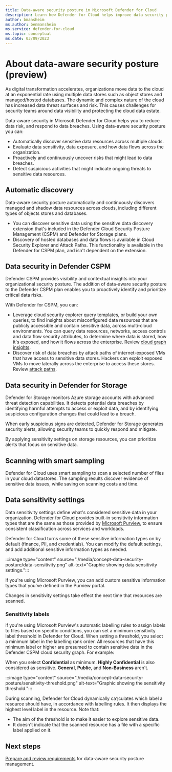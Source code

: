 ```yaml
---
title: Data-aware security posture in Microsoft Defender for Cloud
description: Learn how Defender for Cloud helps improve data security posture in a multi-cloud environment.
author: bmansheim
ms.author: benmansheim
ms.service: defender-for-cloud
ms.topic: conceptual
ms.date: 03/09/2023
---
```

# About data-aware security posture (preview)

As digital transformation accelerates, organizations move data to the cloud at an exponential rate using multiple data stores such as object stores and managed/hosted databases. The dynamic and complex nature of the cloud has increased data threat surfaces and risk. This causes challenges for security teams around data visibility and protecting the cloud data estate.

Data-aware security in Microsoft Defender for Cloud helps you to reduce data risk, and respond to data breaches. Using data-aware security posture you can:

- Automatically discover sensitive data resources across multiple clouds.
- Evaluate data sensitivity, data exposure, and how data flows across the organization.
- Proactively and continuously uncover risks that might lead to data breaches.
- Detect suspicious activities that might indicate ongoing threats to sensitive data resources.

## Automatic discovery

Data-aware security posture automatically and continuously discovers managed and shadow data resources across clouds, including different types of objects stores and databases.

- You can discover sensitive data using the sensitive data discovery extension that's included in the Defender Cloud Security Posture Management (CSPM) and Defender for Storage plans.
- Discovery of hosted databases and data flows is available in Cloud Security Explorer and Attack Paths. This functionality is available in the Defender for CSPM plan, and isn't dependent on the extension.

## Data security in Defender CSPM

Defender CSPM provides visibility and contextual insights into your organizational security posture. The addition of data-aware security posture to the Defender CSPM plan enables you to proactively identify and prioritize critical data risks.

With Defender for CSPM, you can:

- Leverage cloud security explorer query templates, or build your own queries, to find insights about misconfigured data resources that are publicly accessible and contain sensitive data, across multi-cloud environments. You can query data resources, networks, access controls and data flow security attributes, to determine where data is stored, how it's exposed, and how it flows across the enterprise. Review [cloud graph insights](attack-path-reference.md#cloud-security-graph-components-list).
- Discover risk of data breaches by attack paths of internet-exposed VMs that have access to sensitive data stores. Hackers can exploit exposed VMs to move laterally across the enterprise to access these stores. Review [attack paths](attack-path-reference.md#attack-paths).

## Data security in Defender for Storage

Defender for Storage monitors Azure storage accounts with advanced threat detection capabilities. It detects potential data breaches by identifying harmful attempts to access or exploit data, and by identifying suspicious configuration changes that could lead to a breach.

When early suspicious signs are detected, Defender for Storage generates security alerts, allowing security teams to quickly respond and mitigate.

By applying sensitivity settings on storage resources, you can prioritize alerts that focus on sensitive data.

## Scanning with smart sampling

Defender for Cloud uses smart sampling to scan a selected number of files in your cloud datastores. The sampling results discover evidence of sensitive data issues, while saving on scanning costs and time.

## Data sensitivity settings

Data sensitivity settings define what's considered sensitive data in your organization. Defender for Cloud provides built-in sensitivity information types that are the same as those provided by [Microsoft Purview](/microsoft-365/compliance/sensitive-information-type-learn-about), to ensure consistent classification across services and workloads.  

Defender for Cloud turns some of these sensitive information types on by default (finance, PII, and credentials). You can modify the default settings, and add additional sensitive information types as needed.

:::image type="content" source="./media/concept-data-security-posture/data-sensitivity.png" alt-text="Graphic showing data sensitivity settings.":::

If you're using Microsoft Purview, you can add custom sensitive information types that you've defined in the Purview portal.

Changes in sensitivity settings take effect the next time that resources are scanned.

### Sensitivity labels

if you're using Microsoft Purview's automatic labelling rules to assign labels to files based on specific conditions, you can set a minimum sensitivity label threshold in Defender for Cloud. When setting a threshold, you select a minimum label in the labelling rank order. All resources that have this minimum label or higher are presumed to contain sensitive data in the Defender CSPM cloud security graph. For example:

When you select **Confidential** as minimum. **Highly Confidential** is also considered as sensitive. **General**, **Public**, and **Non-Business** aren't.

:::image type="content" source="./media/concept-data-security-posture/sensitivity-threshold.png" alt-text="Graphic showing the sensitivity threshold.":::

During scanning, Defender for Cloud dynamically caךculates which label a resource should have, in accordance with labelling rules. It then displays the highest level label in the resource. Note that:

- The aim of the threshold is to make it easier to explore sensitive data.
- It doesn't indicate that the scanned resource has a file with a specific label applied on it.



## Next steps

[Prepare and review requirements](concept-data-security-posture-prepare.md) for data-aware security posture management.
